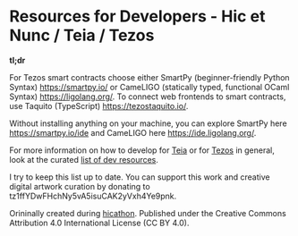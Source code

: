 # Resources for Developers - Hic et Nunc / Teia / Tezos 

**tl;dr**

For Tezos smart contracts choose either SmartPy (beginner-friendly Python Syntax) https://smartpy.io/ or CameLIGO (statically typed, functional OCaml Syntax) https://ligolang.org/. To connect web frontends to smart contracts, use Taquito (TypeScript) https://tezostaquito.io/.

Without installing anything on your machine, you can explore SmartPy here https://smartpy.io/ide and CameLIGO here https://ide.ligolang.org/.

For more information on how to develop for [Teia](https://teia.art/) or for [Tezos](https://tezos.com/) in general, look at the curated [list of dev resources](list.md). 

I try to keep this list up to date. You can support this work and creative digital artwork curation by donating to  tz1ffYDwFHchNy5vA5isuCAK2yVxh4Ye9pnk.

Orininally created during [hicathon](https://www.hicathon.xyz/). Published under the Creative Commons Attribution 4.0 International License (CC BY 4.0).
